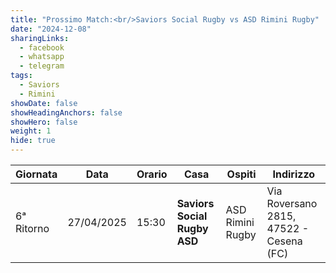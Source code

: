 ```yaml
---
title: "Prossimo Match:<br/>Saviors Social Rugby vs ASD Rimini Rugby"
date: "2024-12-08"
sharingLinks:
  - facebook
  - whatsapp
  - telegram
tags:
  - Saviors
  - Rimini
showDate: false
showHeadingAnchors: false
showHero: false
weight: 1
hide: true
---
```


<!-- ![](./team.jpg) -->

| Giornata   | Data       | Orario | Casa                         | Ospiti           | Indirizzo                               |
| ---------- | ---------- | ------ | ---------------------------- | ---------------- | --------------------------------------- |
| 6ᵃ Ritorno | 27/04/2025 | 15:30  | **Saviors Social Rugby ASD** | ASD Rimini Rugby | Via Roversano 2815, 47522 - Cesena (FC) |

<!-- ![](./featured.jpg) -->
